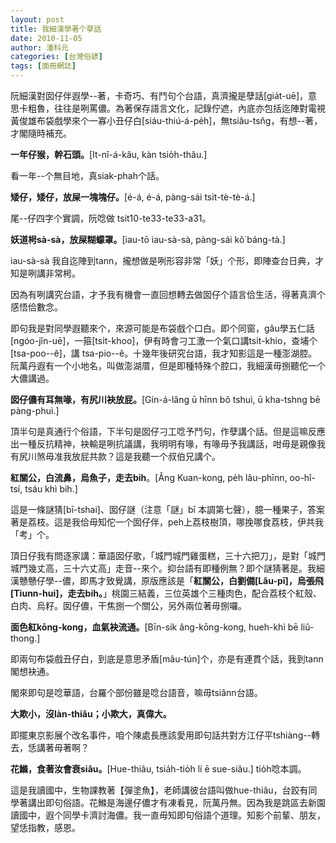 ```yaml
---
layout: post
title: 我細漢學著个孽話
date: 2010-11-05
author: 潘科元
categories: [台灣俗諺]
tags: [面冊網誌]
---
```


阮細漢對囡仔伴遐學\--著，卡奇巧、有鬥句个台語，真濟攏是孽話[gia̍t-uē]，意思卡粗魯，往往是咧罵儂。為著保存語言文化，記錄佇遮，內底亦包括迄陣對電視黃俊雄布袋戲學來个一寡小丑仔白[siáu-thiú-á-pe̍h]，無tsiâu-tsn̂g，有想\--著，才閣隨時補充。

**一年仔猴，幹石頭。**[It-nî-á-kâu, kàn tsio̍h-thâu.]

看一年\--个無目地，真siak-phah个話。

**矮仔，矮仔，放屎一塊塊仔。**[é-á, é-á, pàng-sái tsi̍t-tè-tè-á.]

尾\--仔四字个實調，阮唸做 tsit10-te33-te33-a31。

**妖道枵sà-sà，放屎糊蠓罩。**[iau-tō iau-sà-sà, pàng-sái kô͘ báng-tà.]

iau-sà-sà 我自迄陣到tann，攏想做是咧形容非常「妖」个形，即陣查台日典，才知是咧講非常枵。

因為有咧講究台語，才予我有機會一直回想轉去做囡仔个語言佮生活，得著真濟个感悟佮數念。

即句我是對同學遐聽來个，來源可能是布袋戲个口白。即个同窗，gâu學五仁話[ngóo-jîn-uē]，一箍[tsi̍t-khoo]，伊有時會刁工激一个氣口講tsi̍t-khio，查埔个[tsa-poo\--ê]，講 tsa-pio\--ê。十幾年後研究台語，我才知影這是一種澎湖腔。阮萬丹遐有一个小地名，叫做澎湖厝，但是即種特殊个腔口，我細漢毋捌聽佗一个大儂講過。

**囡仔儂有耳無喙，有尻川袂放屁。**[Gín-á-lâng ū hīnn bô tshuì, ū kha-tshng bē pàng-phuì.]

頂半句是真通行个俗語，下半句是囡仔刁工唸予鬥句，作孽講个話。但是這嘛反應出一種反抗精神，袂輸是咧抗議講，我明明有喙，有喙毋予我講話，咁毋是親像我有尻川煞毋准我放屁共款？這是我聽一个叔伯兄講个。

**紅關公，白流鼻，烏魚子，走去bih**。[Âng Kuan-kong, pe̍h lâu-phīnn, oo-hî-tsí, tsáu khì bih.]

這是一條謎猜[bī-tshai]、囡仔謎（注意「謎」bī 本調第七聲），臆一種果子，答案著是荔枝。這是我佮毋知佗一个囡仔伴，peh上荔枝樹頂，哪挽哪食荔枝，伊共我「考」个。

頂日仔我有問逐家講：華語囡仔歌，「城門城門雞蛋糕，三十六把刀」，是對「城門城門幾丈高，三十六丈高」走音\--來个。抑台語有即種例無？即个謎猜著是。我細漢戇戇仔學\--儂，即馬才致覺講，原版應該是「**紅關公，白劉備[Lâu-pī]，烏張飛[Tiunn-hui]，走去bih。**」桃園三結義，三位英雄个三種肉色，配合荔枝个紅殼、白肉、烏籽。囡仔儂，干焦捌一个關公，另外兩位著毋捌囉。

**面色紅kōng-kong，血氣袂流通。**[Bīn-sik âng-kōng-kong, hueh-khì bē liû-thong.]

即兩句布袋戲丑仔白，到底是意思矛盾[mâu-tún]个，亦是有連貫个話，我到tann閣想袂通。

閣來即句是唸華語，台羅个部份雖是唸台語音，嘛毋tsiânn台語。

**大欺小，沒làn-thiâu；小欺大，真偉大。**

即擺東京影展个改名事件，咱个陳處長應該愛用即句話共對方江仔平tshiàng\--轉去，恁講著毋著啊？

**花鰷，食著汝會衰siâu。**[Hue-thiâu, tsia̍h-tio̍h lí ē sue-siâu.] tio̍h唸本調。

這是我讀國中，生物課教著【彈塗魚】，老師講彼台語叫做hue-thiâu，台跤有同學著講出即句俗語。花鰷是海邊仔儂才有凍看見，阮萬丹無。因為我是跳區去新園讀國中，遐个同學卡濟討海儂。我一直毋知即句俗語个道理。知影个前輩、朋友，望恁指教，感恩。
